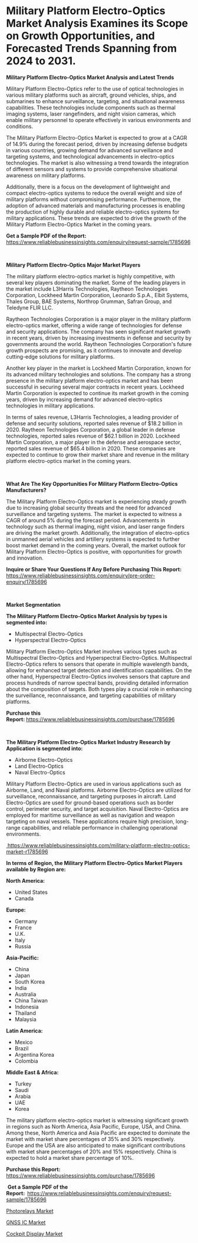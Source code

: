 <p><h1>Military Platform Electro-Optics Market Analysis Examines its Scope on Growth Opportunities, and Forecasted Trends Spanning from 2024 to 2031.</h1></p><p><strong>Military Platform Electro-Optics Market Analysis and Latest Trends</strong></p>
<p><p>Military Platform Electro-Optics refer to the use of optical technologies in various military platforms such as aircraft, ground vehicles, ships, and submarines to enhance surveillance, targeting, and situational awareness capabilities. These technologies include components such as thermal imaging systems, laser rangefinders, and night vision cameras, which enable military personnel to operate effectively in various environments and conditions.</p><p>The Military Platform Electro-Optics Market is expected to grow at a CAGR of 14.9% during the forecast period, driven by increasing defense budgets in various countries, growing demand for advanced surveillance and targeting systems, and technological advancements in electro-optics technologies. The market is also witnessing a trend towards the integration of different sensors and systems to provide comprehensive situational awareness on military platforms.</p><p>Additionally, there is a focus on the development of lightweight and compact electro-optics systems to reduce the overall weight and size of military platforms without compromising performance. Furthermore, the adoption of advanced materials and manufacturing processes is enabling the production of highly durable and reliable electro-optics systems for military applications. These trends are expected to drive the growth of the Military Platform Electro-Optics Market in the coming years.</p></p>
<p><strong>Get a Sample PDF of the Report:&nbsp;</strong> <a href="https://www.reliablebusinessinsights.com/enquiry/request-sample/1785696">https://www.reliablebusinessinsights.com/enquiry/request-sample/1785696</a></p>
<p>&nbsp;</p>
<p><strong>Military Platform Electro-Optics Major Market Players</strong></p>
<p><p>The military platform electro-optics market is highly competitive, with several key players dominating the market. Some of the leading players in the market include L3Harris Technologies, Raytheon Technologies Corporation, Lockheed Martin Corporation, Leonardo S.p.A., Elbit Systems, Thales Group, BAE Systems, Northrop Grumman, Safran Group, and Teledyne FLIR LLC.</p><p>Raytheon Technologies Corporation is a major player in the military platform electro-optics market, offering a wide range of technologies for defense and security applications. The company has seen significant market growth in recent years, driven by increasing investments in defense and security by governments around the world. Raytheon Technologies Corporation's future growth prospects are promising, as it continues to innovate and develop cutting-edge solutions for military platforms.</p><p>Another key player in the market is Lockheed Martin Corporation, known for its advanced military technologies and solutions. The company has a strong presence in the military platform electro-optics market and has been successful in securing several major contracts in recent years. Lockheed Martin Corporation is expected to continue its market growth in the coming years, driven by increasing demand for advanced electro-optics technologies in military applications.</p><p>In terms of sales revenue, L3Harris Technologies, a leading provider of defense and security solutions, reported sales revenue of $18.2 billion in 2020. Raytheon Technologies Corporation, a global leader in defense technologies, reported sales revenue of $62.1 billion in 2020. Lockheed Martin Corporation, a major player in the defense and aerospace sector, reported sales revenue of $65.4 billion in 2020. These companies are expected to continue to grow their market share and revenue in the military platform electro-optics market in the coming years.</p></p>
<p>&nbsp;</p>
<p><strong>What Are The Key Opportunities For Military Platform Electro-Optics Manufacturers?</strong></p>
<p><p>The Military Platform Electro-Optics market is experiencing steady growth due to increasing global security threats and the need for advanced surveillance and targeting systems. The market is expected to witness a CAGR of around 5% during the forecast period. Advancements in technology such as thermal imaging, night vision, and laser range finders are driving the market growth. Additionally, the integration of electro-optics in unmanned aerial vehicles and artillery systems is expected to further boost market demand in the coming years. Overall, the market outlook for Military Platform Electro-Optics is positive, with opportunities for growth and innovation.</p></p>
<p><strong>Inquire or Share Your Questions If Any Before Purchasing This Report:</strong> <a href="https://www.reliablebusinessinsights.com/enquiry/pre-order-enquiry/1785696">https://www.reliablebusinessinsights.com/enquiry/pre-order-enquiry/1785696</a></p>
<p>&nbsp;</p>
<p><strong>Market Segmentation</strong></p>
<p><strong>The Military Platform Electro-Optics Market Analysis by types is segmented into:</strong></p>
<p><ul><li>Multispectral Electro-Optics</li><li>Hyperspectral Electro-Optics</li></ul></p>
<p><p>Military Platform Electro-Optics Market involves various types such as Multispectral Electro-Optics and Hyperspectral Electro-Optics. Multispectral Electro-Optics refers to sensors that operate in multiple wavelength bands, allowing for enhanced target detection and identification capabilities. On the other hand, Hyperspectral Electro-Optics involves sensors that capture and process hundreds of narrow spectral bands, providing detailed information about the composition of targets. Both types play a crucial role in enhancing the surveillance, reconnaissance, and targeting capabilities of military platforms.</p></p>
<p><strong>Purchase this Report:&nbsp;</strong><a href="https://www.reliablebusinessinsights.com/purchase/1785696">https://www.reliablebusinessinsights.com/purchase/1785696</a></p>
<p>&nbsp;</p>
<p><strong>The Military Platform Electro-Optics Market Industry Research by Application is segmented into:</strong></p>
<p><ul><li>Airborne Electro-Optics</li><li>Land Electro-Optics</li><li>Naval Electro-Optics</li></ul></p>
<p><p>Military Platform Electro-Optics are used in various applications such as Airborne, Land, and Naval platforms. Airborne Electro-Optics are utilized for surveillance, reconnaissance, and targeting purposes in aircraft. Land Electro-Optics are used for ground-based operations such as border control, perimeter security, and target acquisition. Naval Electro-Optics are employed for maritime surveillance as well as navigation and weapon targeting on naval vessels. These applications require high precision, long-range capabilities, and reliable performance in challenging operational environments.</p></p>
<p><a href="https://www.reliablebusinessinsights.com/military-platform-electro-optics-market-r1785696">&nbsp;https://www.reliablebusinessinsights.com/military-platform-electro-optics-market-r1785696</a></p>
<p><strong>In terms of Region, the Military Platform Electro-Optics Market Players available by Region are:</strong></p>
<p>
    <p> <strong> North America: </strong>
        <ul>
            <li>United States</li>
            <li>Canada</li>
        </ul>
        </p> 
    <p> <strong> Europe: </strong>
        <ul>
            <li>Germany</li>
            <li>France</li>
            <li>U.K.</li>
            <li>Italy</li>
            <li>Russia</li>
        </ul>
        </p> 
    <p> <strong> Asia-Pacific: </strong>
        <ul>
            <li>China</li>
            <li>Japan</li>
            <li>South Korea</li>
            <li>India</li>
            <li>Australia</li>
            <li>China Taiwan</li>
            <li>Indonesia</li>
            <li>Thailand</li>
            <li>Malaysia</li>
        </ul>
        </p> 
    <p> <strong> Latin America: </strong>
        <ul>
            <li>Mexico</li>
            <li>Brazil</li>
            <li>Argentina Korea</li>
            <li>Colombia</li>
        </ul>
        </p> 
    <p> <strong> Middle East & Africa: </strong>
        <ul>
            <li>Turkey</li>
            <li>Saudi</li>
            <li>Arabia</li>
            <li>UAE</li>
            <li>Korea</li>
        </ul>
    </p>
    </p>
<p><p>The military platform electro-optics market is witnessing significant growth in regions such as North America, Asia Pacific, Europe, USA, and China. Among these, North America and Asia Pacific are expected to dominate the market with market share percentages of 35% and 30% respectively. Europe and the USA are also anticipated to make significant contributions with market share percentages of 20% and 15% respectively. China is expected to hold a market share percentage of 10%.</p></p>
<p><strong>Purchase this Report: </strong><a href="https://www.reliablebusinessinsights.com/purchase/1785696">https://www.reliablebusinessinsights.com/purchase/1785696</a></p>
<p>&nbsp;<strong>Get a Sample PDF of the Report:&nbsp;&nbsp;</strong><a href="https://www.reliablebusinessinsights.com/enquiry/request-sample/1785696">https://www.reliablebusinessinsights.com/enquiry/request-sample/1785696</a></p>
<p><strong></strong></p>
<p><p><a href="https://www.linkedin.com/pulse/photorelays-market-furnishes-information-share-trends-growth-49fhe">Photorelays Market</a></p><p><a href="https://www.linkedin.com/pulse/gnss-ic-market-key-successful-business-strategy-forecast-till-aqiae">GNSS IC Market</a></p><p><a href="https://www.linkedin.com/pulse/cockpit-display-market-size-cagr-trends-2024-2030-listrakr-3uhue">Cockpit Display Market</a></p></p>